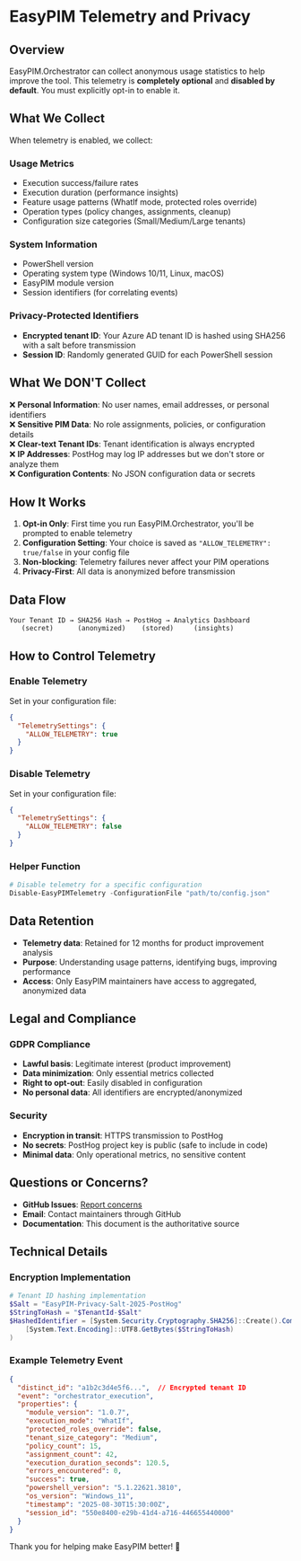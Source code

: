 # EasyPIM Telemetry and Privacy

## Overview

EasyPIM.Orchestrator can collect anonymous usage statistics to help improve the tool. This telemetry is **completely optional** and **disabled by default**. You must explicitly opt-in to enable it.

## What We Collect

When telemetry is enabled, we collect:

### Usage Metrics
- Execution success/failure rates
- Execution duration (performance insights)
- Feature usage patterns (WhatIf mode, protected roles override)
- Operation types (policy changes, assignments, cleanup)
- Configuration size categories (Small/Medium/Large tenants)

### System Information
- PowerShell version
- Operating system type (Windows 10/11, Linux, macOS)
- EasyPIM module version
- Session identifiers (for correlating events)

### Privacy-Protected Identifiers
- **Encrypted tenant ID**: Your Azure AD tenant ID is hashed using SHA256 with a salt before transmission
- **Session ID**: Randomly generated GUID for each PowerShell session

## What We DON'T Collect

❌ **Personal Information**: No user names, email addresses, or personal identifiers  
❌ **Sensitive PIM Data**: No role assignments, policies, or configuration details  
❌ **Clear-text Tenant IDs**: Tenant identification is always encrypted  
❌ **IP Addresses**: PostHog may log IP addresses but we don't store or analyze them  
❌ **Configuration Contents**: No JSON configuration data or secrets  

## How It Works

1. **Opt-in Only**: First time you run EasyPIM.Orchestrator, you'll be prompted to enable telemetry
2. **Configuration Setting**: Your choice is saved as `"ALLOW_TELEMETRY": true/false` in your config file
3. **Non-blocking**: Telemetry failures never affect your PIM operations
4. **Privacy-First**: All data is anonymized before transmission

## Data Flow

```
Your Tenant ID → SHA256 Hash → PostHog → Analytics Dashboard
   (secret)      (anonymized)    (stored)     (insights)
```

## How to Control Telemetry

### Enable Telemetry
Set in your configuration file:
```json
{
  "TelemetrySettings": {
    "ALLOW_TELEMETRY": true
  }
}
```

### Disable Telemetry
Set in your configuration file:
```json
{
  "TelemetrySettings": {
    "ALLOW_TELEMETRY": false
  }
}
```

### Helper Function
```powershell
# Disable telemetry for a specific configuration
Disable-EasyPIMTelemetry -ConfigurationFile "path/to/config.json"
```

## Data Retention

- **Telemetry data**: Retained for 12 months for product improvement analysis
- **Purpose**: Understanding usage patterns, identifying bugs, improving performance
- **Access**: Only EasyPIM maintainers have access to aggregated, anonymized data

## Legal and Compliance

### GDPR Compliance
- **Lawful basis**: Legitimate interest (product improvement)
- **Data minimization**: Only essential metrics collected
- **Right to opt-out**: Easily disabled in configuration
- **No personal data**: All identifiers are encrypted/anonymized

### Security
- **Encryption in transit**: HTTPS transmission to PostHog
- **No secrets**: PostHog project key is public (safe to include in code)
- **Minimal data**: Only operational metrics, no sensitive content

## Questions or Concerns?

- **GitHub Issues**: [Report concerns](https://github.com/kayasax/EasyPIM/issues)
- **Email**: Contact maintainers through GitHub
- **Documentation**: This document is the authoritative source

## Technical Details

### Encryption Implementation
```powershell
# Tenant ID hashing implementation
$Salt = "EasyPIM-Privacy-Salt-2025-PostHog"
$StringToHash = "$TenantId-$Salt" 
$HashedIdentifier = [System.Security.Cryptography.SHA256]::Create().ComputeHash(
    [System.Text.Encoding]::UTF8.GetBytes($StringToHash)
)
```

### Example Telemetry Event
```json
{
  "distinct_id": "a1b2c3d4e5f6...",  // Encrypted tenant ID
  "event": "orchestrator_execution",
  "properties": {
    "module_version": "1.0.7",
    "execution_mode": "WhatIf",
    "protected_roles_override": false,
    "tenant_size_category": "Medium",
    "policy_count": 15,
    "assignment_count": 42,
    "execution_duration_seconds": 120.5,
    "errors_encountered": 0,
    "success": true,
    "powershell_version": "5.1.22621.3810",
    "os_version": "Windows_11",
    "timestamp": "2025-08-30T15:30:00Z",
    "session_id": "550e8400-e29b-41d4-a716-446655440000"
  }
}
```

Thank you for helping make EasyPIM better! 🚀
